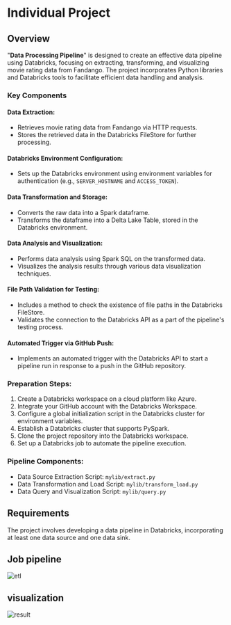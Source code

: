 # Individual Project

## Overview
"**Data Processing Pipeline**" is designed to create an effective data pipeline using Databricks, focusing on extracting, transforming, and visualizing movie rating data from Fandango. The project incorporates Python libraries and Databricks tools to facilitate efficient data handling and analysis.

### Key Components

#### Data Extraction:
- Retrieves movie rating data from Fandango via HTTP requests.
- Stores the retrieved data in the Databricks FileStore for further processing.

#### Databricks Environment Configuration:
- Sets up the Databricks environment using environment variables for authentication (e.g., `SERVER_HOSTNAME` and `ACCESS_TOKEN`).

#### Data Transformation and Storage:
- Converts the raw data into a Spark dataframe.
- Transforms the dataframe into a Delta Lake Table, stored in the Databricks environment.

#### Data Analysis and Visualization:
- Performs data analysis using Spark SQL on the transformed data.
- Visualizes the analysis results through various data visualization techniques.

#### File Path Validation for Testing:
- Includes a method to check the existence of file paths in the Databricks FileStore.
- Validates the connection to the Databricks API as a part of the pipeline's testing process.

#### Automated Trigger via GitHub Push:
- Implements an automated trigger with the Databricks API to start a pipeline run in response to a push in the GitHub repository.

### Preparation Steps:
1. Create a Databricks workspace on a cloud platform like Azure.
2. Integrate your GitHub account with the Databricks Workspace.
3. Configure a global initialization script in the Databricks cluster for environment variables.
4. Establish a Databricks cluster that supports PySpark.
5. Clone the project repository into the Databricks workspace.
6. Set up a Databricks job to automate the pipeline execution.

### Pipeline Components:
- Data Source Extraction Script: `mylib/extract.py`
- Data Transformation and Load Script: `mylib/transform_load.py`
- Data Query and Visualization Script: `mylib/query.py`

## Requirements
The project involves developing a data pipeline in Databricks, incorporating at least one data source and one data sink.

## Job pipeline
![etl](https://github.com/nogibjj/Mini_Project11_Yabei/assets/143656459/57c258ce-ef7f-4970-9d8c-6ec3aeca6e22)

## visualization
![result](https://github.com/nogibjj/Mini_Project11_Yabei/assets/143656459/ce851b21-99c2-44d3-8e18-5c30175aaee0)


